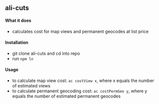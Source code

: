 ## ali-cuts  

#### What it does  

- calculates cost for map views and permanent geocodes at list price  

#### Installation  

- git clone ali-cuts and cd into repo  
- run `npm ln`  

#### Usage  
- to calculate map view cost: `ac costView x`, where x equals the number of estimated views  
- to calculate permanent geocoding cost: `ac costPermGeo y`, where y equals the number of estimated permanent geocodes  



